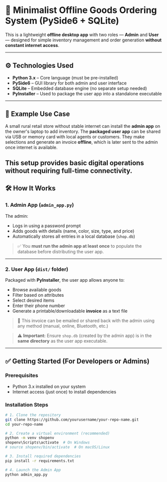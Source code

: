# 🛒 Minimalist Offline Goods Ordering System (PySide6 + SQLite)

This is a lightweight **offline desktop app** with two roles — **Admin** and **User** — designed for simple inventory management and order generation **without constant internet access**.

---

## ⚙️ Technologies Used

- **Python 3.x** – Core language (must be pre-installed)
- **PySide6** – GUI library for both admin and user interface
- **SQLite** – Embedded database engine (no separate setup needed)
- **PyInstaller** – Used to package the user app into a standalone executable

---

## 📄 Example Use Case

A small rural retail store without stable internet can install the **admin app** on the owner's laptop to add inventory. The **packaged user app** can be shared via USB or memory card with local agents or customers. They make selections and generate an invoice **offline**, which is later sent to the admin once internet is available.

This setup provides basic digital operations without requiring full-time connectivity.
---


## 🛠️ How It Works

### 1. **Admin App (`admin_app.py`)**

The admin:
- Logs in using a password prompt
- Adds goods with details (name, color, size, type, and price)
- Automatically stores all entries in a local database (`shop.db`)

> ✅ You **must run the admin app at least once** to populate the database before distributing the user app.

---

### 2. **User App (`dist/` folder)**

Packaged with **PyInstaller**, the user app allows anyone to:
- Browse available goods
- Filter based on attributes
- Select desired items
- Enter their phone number
- Generate a printable/downloadable **invoice** as a text file

> 📝 This invoice can be emailed or shared back with the admin using any method (manual, online, Bluetooth, etc.)

> ⚠️ **Important:** Ensure `shop.db` (created by the admin app) is in the **same directory** as the user app executable.

---

## ✅ Getting Started (For Developers or Admins)

### Prerequisites
- Python 3.x installed on your system
- Internet access (just once) to install dependencies

### Installation Steps

```bash
# 1. Clone the repository
git clone https://github.com/yourusername/your-repo-name.git
cd your-repo-name

# 2. Create a virtual environment (recommended)
python -m venv shopenv
shopenv\Scripts\activate  # On Windows
# source shopenv/bin/activate  # On macOS/Linux

# 3. Install required dependencies
pip install -r requirements.txt

# 4. Launch the Admin App
python admin_app.py

